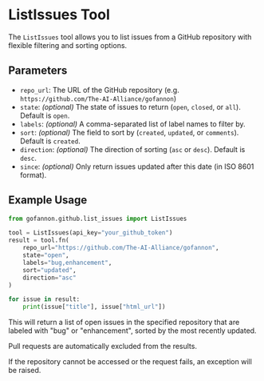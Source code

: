 # ListIssues Tool

The `ListIssues` tool allows you to list issues from a GitHub repository with flexible filtering and sorting options.

## Parameters

* `repo_url`: The URL of the GitHub repository (e.g. `https://github.com/The-AI-Alliance/gofannon`)
* `state`: *(optional)* The state of issues to return (`open`, `closed`, or `all`). Default is `open`.
* `labels`: *(optional)* A comma-separated list of label names to filter by.
* `sort`: *(optional)* The field to sort by (`created`, `updated`, or `comments`). Default is `created`.
* `direction`: *(optional)* The direction of sorting (`asc` or `desc`). Default is `desc`.
* `since`: *(optional)* Only return issues updated after this date (in ISO 8601 format).

## Example Usage

```python
from gofannon.github.list_issues import ListIssues

tool = ListIssues(api_key="your_github_token")
result = tool.fn(
    repo_url="https://github.com/The-AI-Alliance/gofannon",
    state="open",
    labels="bug,enhancement",
    sort="updated",
    direction="asc"
)

for issue in result:
    print(issue["title"], issue["html_url"])
```

This will return a list of open issues in the specified repository that are labeled with "bug" or "enhancement", sorted by the most recently updated.

Pull requests are automatically excluded from the results.

If the repository cannot be accessed or the request fails, an exception will be raised.
